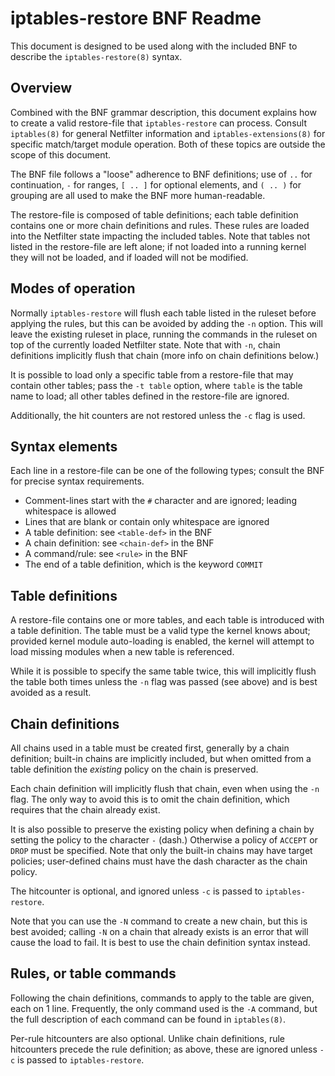 iptables-restore BNF Readme
====

This document is designed to be used along with the included BNF to describe the
`iptables-restore(8)` syntax.

Overview
----

Combined with the BNF grammar description, this document explains how to create
a valid restore-file that `iptables-restore` can process. Consult `iptables(8)`
for general Netfilter information and `iptables-extensions(8)` for specific
match/target module operation. Both of these topics are outside the scope of
this document.

The BNF file follows a "loose" adherence to BNF definitions; use of `..` for
continuation, `-` for ranges, `[ .. ]` for optional elements, and `( .. )` for
grouping are all used to make the BNF more human-readable.

The restore-file is composed of table definitions; each table definition
contains one or more chain definitions and rules. These rules are loaded into
the Netfilter state impacting the included tables. Note that tables not listed
in the restore-file are left alone; if not loaded into a running kernel they
will not be loaded, and if loaded will not be modified.

Modes of operation
----

Normally `iptables-restore` will flush each table listed in the ruleset before
applying the rules, but this can be avoided by adding the `-n` option. This will
leave the existing ruleset in place, running the commands in the ruleset on top
of the currently loaded Netfilter state. Note that with `-n`, chain definitions
implicitly flush that chain (more info on chain definitions below.)

It is possible to load only a specific table from a restore-file that may
contain other tables; pass the `-t table` option, where `table` is the table
name to load; all other tables defined in the restore-file are ignored.

Additionally, the hit counters are not restored unless the `-c` flag is used.

Syntax elements
----

Each line in a restore-file can be one of the following types; consult the BNF
for precise syntax requirements.

 * Comment-lines start with the `#` character and are ignored; leading
   whitespace is allowed
 * Lines that are blank or contain only whitespace are ignored
 * A table definition: see `<table-def>` in the BNF
 * A chain definition: see `<chain-def>` in the BNF
 * A command/rule: see `<rule>` in the BNF
 * The end of a table definition, which is the keyword `COMMIT`

Table definitions
----

A restore-file contains one or more tables, and each table is introduced with a
table definition. The table must be a valid type the kernel knows about;
provided kernel module auto-loading is enabled, the kernel will attempt to load
missing modules when a new table is referenced.

While it is possible to specify the same table twice, this will implicitly flush
the table both times unless the `-n` flag was passed (see above) and is best
avoided as a result.

Chain definitions
----

All chains used in a table must be created first, generally by a chain
definition; built-in chains are implicitly included, but when omitted from a
table definition the *existing* policy on the chain is preserved.

Each chain definition will implicitly flush that chain, even when using the `-n`
flag. The only way to avoid this is to omit the chain definition, which requires
that the chain already exist.

It is also possible to preserve the existing policy when defining a chain by
setting the policy to the character `-` (dash.) Otherwise a policy of `ACCEPT`
or `DROP` must be specified. Note that only the built-in chains may have target
policies; user-defined chains must have the dash character as the chain policy.

The hitcounter is optional, and ignored unless `-c` is passed to
`iptables-restore`.

Note that you can use the `-N` command to create a new chain, but this is best
avoided; calling `-N` on a chain that already exists is an error that will cause
the load to fail. It is best to use the chain definition syntax instead.

Rules, or table commands
----

Following the chain definitions, commands to apply to the table are given, each
on 1 line. Frequently, the only command used is the `-A` command, but the full
description of each command can be found in `iptables(8)`.

Per-rule hitcounters are also optional. Unlike chain definitions, rule
hitcounters precede the rule definition; as above, these are ignored unless `-c`
is passed to `iptables-restore`.
